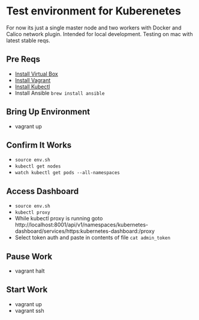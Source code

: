 # Test environment for Kuberenetes 

For now its just a single master node and two workers with Docker and Calico network plugin. Intended for local development. Testing on mac with latest stable reqs. 

## Pre Reqs
* [Install Virtual Box](https://www.virtualbox.org/wiki/Downloads)
* [Install Vagrant](https://www.vagrantup.com/)
* [Install Kubectl](https://kubernetes.io/docs/tasks/tools/install-kubectl/)
* Install Ansible ```brew install ansible```

## Bring Up Environment
* vagrant up

## Confirm It Works
* ```source env.sh```
* ```kubectl get nodes```
* ```watch kubectl get pods --all-namespaces```

## Access Dashboard
* ```source env.sh```
* ``` kubectl proxy ```
* While kubectl proxy is running goto http://localhost:8001/api/v1/namespaces/kubernetes-dashboard/services/https:kubernetes-dashboard:/proxy
* Select token auth and paste in contents of file ``` cat admin_token ```

## Pause Work
* vagrant halt

## Start Work
* vagrant up 
* vagrant ssh

